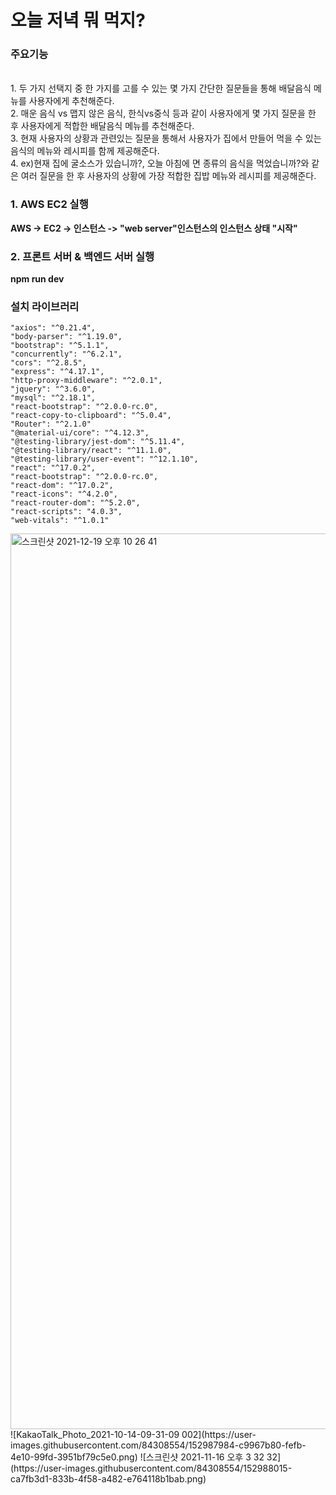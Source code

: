 <H1>오늘 저녁 뭐 먹지?</H1>

<H3>주요기능</H3>
<br>1. 두 가지 선택지 중 한 가지를 고를 수 있는 몇 가지 간단한 질문들을 통해 배달음식 메뉴를 사용자에게 추천해준다.
<br>2. 매운 음식 vs 맵지 않은 음식, 한식vs중식 등과 같이 사용자에게 몇 가지 질문을 한 후 사용자에게 적합한 배달음식 메뉴를 추천해준다.
<br>3. 현재 사용자의 상황과 관련있는 질문을 통해서 사용자가 집에서 만들어 먹을 수 있는 음식의 메뉴와 레시피를 함께 제공해준다.
<br>4. ex)현재 집에 굴소스가 있습니까?, 오늘 아침에 면 종류의 음식을 먹었습니까?와 같은 여러 질문을 한 후 사용자의 상황에 가장 적합한 집밥 메뉴와 레시피를 제공해준다.

<H3>1. AWS EC2 실행</H3>
<b>AWS -> EC2 -> 인스턴스 -> "web server"인스턴스의 인스턴스 상태 "시작"</b>

<H3>2. 프론트 서버 & 백엔드 서버 실행</H3>
<b>npm run dev</b>



### 설치 라이브러리
    "axios": "^0.21.4",
    "body-parser": "^1.19.0",
    "bootstrap": "^5.1.1",
    "concurrently": "^6.2.1",
    "cors": "^2.8.5",
    "express": "^4.17.1",
    "http-proxy-middleware": "^2.0.1",
    "jquery": "^3.6.0",
    "mysql": "^2.18.1",
    "react-bootstrap": "^2.0.0-rc.0",
    "react-copy-to-clipboard": "^5.0.4",
    "Router": "^2.1.0"
    "@material-ui/core": "^4.12.3",
    "@testing-library/jest-dom": "^5.11.4",
    "@testing-library/react": "^11.1.0",
    "@testing-library/user-event": "^12.1.10",
    "react": "^17.0.2",
    "react-bootstrap": "^2.0.0-rc.0",
    "react-dom": "^17.0.2",
    "react-icons": "^4.2.0",
    "react-router-dom": "^5.2.0",
    "react-scripts": "4.0.3",
    "web-vitals": "^1.0.1"


<img width="1433" alt="스크린샷 2021-12-19 오후 10 26 41" src="https://user-images.githubusercontent.com/84308554/146676521-d7333f9b-6a50-4cdb-b508-1a3adb2dd3d2.png">
![KakaoTalk_Photo_2021-10-14-09-31-09 002](https://user-images.githubusercontent.com/84308554/152987984-c9967b80-fefb-4e10-99fd-3951bf79c5e0.png)
![스크린샷 2021-11-16 오후 3 32 32](https://user-images.githubusercontent.com/84308554/152988015-ca7fb3d1-833b-4f58-a482-e764118b1bab.png)

